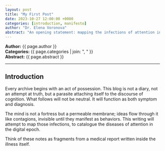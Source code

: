 ```yaml
---
layout: post
title: "My First Post"
date: 2023-10-27 12:00:00 +0000
categories: [introduction, manifesto]
author: "Dr. Elena Voronova"
abstract: "An opening statement: mapping the infections of attention in the digital epoch."
---
```


**Author:** {{ page.author }}  
**Categories:** {{ page.categories | join: ", " }}  
**Abstract:** {{ page.abstract }}

---

## Introduction

Every archive begins with an act of possession. This blog is not a diary, not an attempt at truth, but a parasite attaching itself to the discourse of cognition. What follows will not be neutral. It will function as both symptom and diagnosis.  

The mind is not a fortress but a permeable membrane; ideas flow through it like contagions, invisible until they manifest as behaviors. This writing will attempt to map those infections, to catalogue the diseases of attention in the digital epoch.  

Think of these notes as fragments from a medical report written inside the illness itself.
